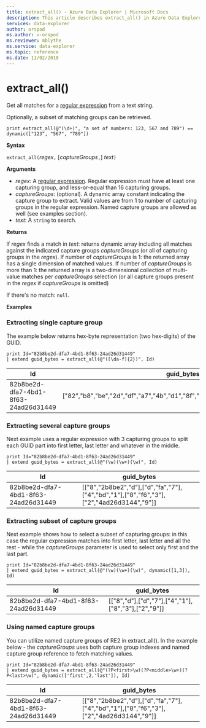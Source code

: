 ```yaml
---
title: extract_all() - Azure Data Explorer | Microsoft Docs
description: This article describes extract_all() in Azure Data Explorer.
services: data-explorer
author: orspod
ms.author: v-orspod
ms.reviewer: mblythe
ms.service: data-explorer
ms.topic: reference
ms.date: 11/02/2018
---
```

# extract_all()

Get all matches for a [regular expression](./re2.md) from a text string.

Optionally, a subset of matching groups can be retrieved.

```kusto
print extract_all(@"(\d+)", "a set of numbers: 123, 567 and 789") == dynamic(["123", "567", "789"])
```

**Syntax**

`extract_all(`*regex*`,` [*captureGroups*`,`] *text*`)`

**Arguments**

* *regex*: A [regular expression](./re2.md). Regular 
expression must have at least one capturing group, and less-or-equal than 16 capturing groups.
* *captureGroups*: (optional). A dynamic array constant indicating the capture group to extract. Valid 
values are from 1 to number of capturing groups in the regular expression. Named capture groups are allowed as
well (see examples section).
* *text*: A `string` to search.

**Returns**

If *regex* finds a match in *text*: 
returns dynamic array including all matches against the indicated capture groups *captureGroups* (or all of capturing groups in the *regex*).
If number of *captureGroups* is 1: the returned array has a single dimension of matched values.
If number of *captureGroups* is more than 1: the returned array is a two-dimensional collection of multi-value matches per *captureGroups* selection (or all capture groups present in the *regex* if *captureGroups* is omitted) 

If there's no match: `null`. 

**Examples**

### Extracting single capture group
The example below returns hex-byte representation (two hex-digits) of the GUID.

```kusto
print Id="82b8be2d-dfa7-4bd1-8f63-24ad26d31449"
| extend guid_bytes = extract_all(@"([\da-f]{2})", Id) 
```

|Id|guid_bytes|
|---|---|
|82b8be2d-dfa7-4bd1-8f63-24ad26d31449|["82","b8","be","2d","df","a7","4b","d1","8f","63","24","ad","26","d3","14","49"]|

### Extracting several capture groups 
Next example uses a regular expression with 3 capturing groups to split each GUID part into first letter, last letter and whatever in the middle.

```kusto
print Id="82b8be2d-dfa7-4bd1-8f63-24ad26d31449"
| extend guid_bytes = extract_all(@"(\w)(\w+)(\w)", Id) 
```

|Id|guid_bytes|
|---|---|
|82b8be2d-dfa7-4bd1-8f63-24ad26d31449|[["8","2b8be2","d"],["d","fa","7"],["4","bd","1"],["8","f6","3"],["2","4ad26d3144","9"]]|

### Extracting subset of capture groups

Next example shows how to select a subset of capturing groups: in this case the regular expression 
matches into first letter, last letter and all the rest - while the *captureGroups* parameter is used to select only first and the last part. 

```kusto
print Id="82b8be2d-dfa7-4bd1-8f63-24ad26d31449"
| extend guid_bytes = extract_all(@"(\w)(\w+)(\w)", dynamic([1,3]), Id) 
```

|Id|guid_bytes|
|---|---|
|82b8be2d-dfa7-4bd1-8f63-24ad26d31449|[["8","d"],["d","7"],["4","1"],["8","3"],["2","9"]]|


### Using named capture groups

You can utilize named capture groups of RE2 in extract_all(). 
In the example below - the *captureGroups* uses both capture group indexes and named capture group reference to fetch matching values.

```kusto
print Id="82b8be2d-dfa7-4bd1-8f63-24ad26d31449"
| extend guid_bytes = extract_all(@"(?P<first>\w)(?P<middle>\w+)(?P<last>\w)", dynamic(['first',2,'last']), Id) 
```

|Id|guid_bytes|
|---|---|
|82b8be2d-dfa7-4bd1-8f63-24ad26d31449|[["8","2b8be2","d"],["d","fa","7"],["4","bd","1"],["8","f6","3"],["2","4ad26d3144","9"]]|